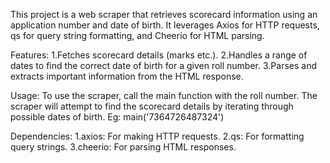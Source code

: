 This project is a web scraper that retrieves scorecard information using an application number and date of birth. It leverages Axios for HTTP requests, qs for query string formatting, and Cheerio for HTML parsing.

Features:
 1.Fetches scorecard details (marks etc.).
 2.Handles a range of dates to find the correct date of birth for a given roll number.
 3.Parses and extracts important information from the HTML response.

Usage:
To use the scraper, call the main function with the roll number. The scraper will attempt to find the scorecard details by iterating through possible dates of birth.
Eg: main('7364726487324')

Dependencies:
 1.axios: For making HTTP requests.
 2.qs: For formatting query strings.
 3.cheerio: For parsing HTML responses.
